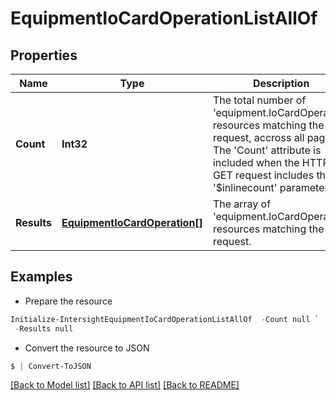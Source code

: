 # EquipmentIoCardOperationListAllOf
## Properties

Name | Type | Description | Notes
------------ | ------------- | ------------- | -------------
**Count** | **Int32** | The total number of &#39;equipment.IoCardOperation&#39; resources matching the request, accross all pages. The &#39;Count&#39; attribute is included when the HTTP GET request includes the &#39;$inlinecount&#39; parameter. | [optional] 
**Results** | [**EquipmentIoCardOperation[]**](EquipmentIoCardOperation.md) | The array of &#39;equipment.IoCardOperation&#39; resources matching the request. | [optional] 

## Examples

- Prepare the resource
```powershell
Initialize-IntersightEquipmentIoCardOperationListAllOf  -Count null `
 -Results null
```

- Convert the resource to JSON
```powershell
$ | Convert-ToJSON
```

[[Back to Model list]](../README.md#documentation-for-models) [[Back to API list]](../README.md#documentation-for-api-endpoints) [[Back to README]](../README.md)


